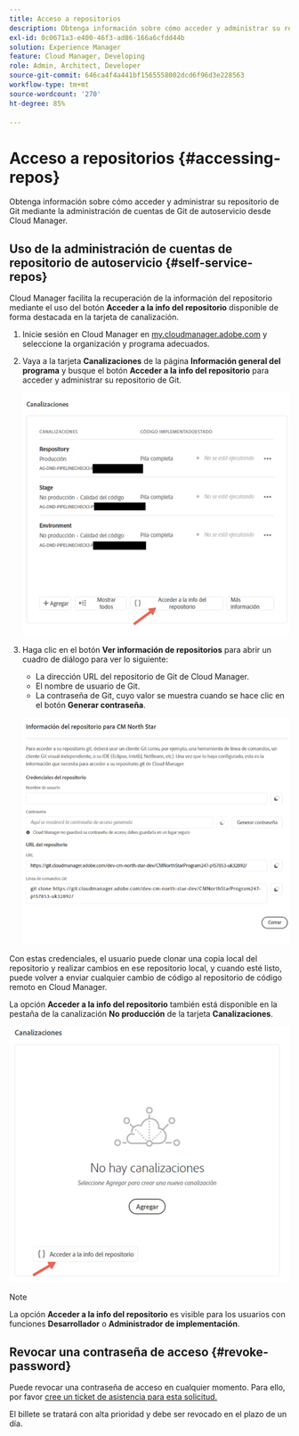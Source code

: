 ```yaml
---
title: Acceso a repositorios
description: Obtenga información sobre cómo acceder y administrar su repositorio de Git mediante la administración de cuentas de Git de autoservicio desde Cloud Manager.
exl-id: 0c0671a3-e400-46f3-ad86-166a6cfdd44b
solution: Experience Manager
feature: Cloud Manager, Developing
role: Admin, Architect, Developer
source-git-commit: 646ca4f4a441bf1565558002dcd6f96d3e228563
workflow-type: tm+mt
source-wordcount: '270'
ht-degree: 85%

---
```



# Acceso a repositorios {#accessing-repos}

Obtenga información sobre cómo acceder y administrar su repositorio de Git mediante la administración de cuentas de Git de autoservicio desde Cloud Manager.

## Uso de la administración de cuentas de repositorio de autoservicio {#self-service-repos}

Cloud Manager facilita la recuperación de la información del repositorio mediante el uso del botón **Acceder a la info del repositorio** disponible de forma destacada en la tarjeta de canalización.

1. Inicie sesión en Cloud Manager en [my.cloudmanager.adobe.com](https://my.cloudmanager.adobe.com/) y seleccione la organización y programa adecuados.

1. Vaya a la tarjeta **Canalizaciones** de la página **Información general del programa** y busque el botón **Acceder a la info del repositorio** para acceder y administrar su repositorio de Git.

   ![Botón Acceder a la info del repositorio en la tarjeta Entornos](/help/implementing/cloud-manager/assets/repos/access-repo1.png)

1. Haga clic en el botón **Ver información de repositorios** para abrir un cuadro de diálogo para ver lo siguiente:

   * La dirección URL del repositorio de Git de Cloud Manager.
   * El nombre de usuario de Git.
   * La contraseña de Git, cuyo valor se muestra cuando se hace clic en el botón **Generar contraseña**.

   ![Vista de información de repositorios](/help/implementing/cloud-manager/assets/repos/access-repo-create.png)

Con estas credenciales, el usuario puede clonar una copia local del repositorio y realizar cambios en ese repositorio local, y cuando esté listo, puede volver a enviar cualquier cambio de código al repositorio de código remoto en Cloud Manager.

La opción **Acceder a la info del repositorio** también está disponible en la pestaña de la canalización **No producción** de la tarjeta **Canalizaciones**.

![Botón Acceder a la info del repositorio en la pestaña No producción](/help/implementing/cloud-manager/assets/repos/access-repo-nonprod.png)

>[!NOTE]
>
>La opción **Acceder a la info del repositorio** es visible para los usuarios con funciones **Desarrollador** o **Administrador de implementación**.

## Revocar una contraseña de acceso {#revoke-password}

Puede revocar una contraseña de acceso en cualquier momento. Para ello, por favor [cree un ticket de asistencia para esta solicitud.](https://experienceleague.adobe.com/?support-solution=Experience+Manager&amp;support-tab=home#support)

El billete se tratará con alta prioridad y debe ser revocado en el plazo de un día.
